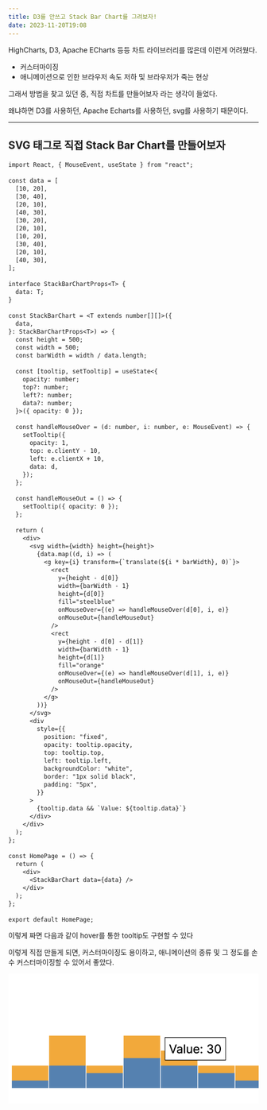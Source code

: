 ```yaml
---
title: D3를 안쓰고 Stack Bar Chart를 그려보자!
date: 2023-11-20T19:08
---
```


HighCharts, D3, Apache ECharts 등등 차트 라이브러리를 많은데 이런게 어려웠다.

- 커스터마이징
- 애니메이션으로 인한 브라우저 속도 저하 및 브라우저가 죽는 현상

그래서 방법을 찾고 있던 중, 직접 차트를 만들어보자 라는 생각이 들었다.

왜냐하면 D3를 사용하던, Apache Echarts를 사용하던, svg를 사용하기 때문이다.

---

## SVG 태그로 직접 Stack Bar Chart를 만들어보자

```tsx
import React, { MouseEvent, useState } from "react";

const data = [
  [10, 20],
  [30, 40],
  [20, 10],
  [40, 30],
  [30, 20],
  [20, 10],
  [10, 20],
  [30, 40],
  [20, 10],
  [40, 30],
];

interface StackBarChartProps<T> {
  data: T;
}

const StackBarChart = <T extends number[][]>({
  data,
}: StackBarChartProps<T>) => {
  const height = 500;
  const width = 500;
  const barWidth = width / data.length;

  const [tooltip, setTooltip] = useState<{
    opacity: number;
    top?: number;
    left?: number;
    data?: number;
  }>({ opacity: 0 });

  const handleMouseOver = (d: number, i: number, e: MouseEvent) => {
    setTooltip({
      opacity: 1,
      top: e.clientY - 10,
      left: e.clientX + 10,
      data: d,
    });
  };

  const handleMouseOut = () => {
    setTooltip({ opacity: 0 });
  };

  return (
    <div>
      <svg width={width} height={height}>
        {data.map((d, i) => (
          <g key={i} transform={`translate(${i * barWidth}, 0)`}>
            <rect
              y={height - d[0]}
              width={barWidth - 1}
              height={d[0]}
              fill="steelblue"
              onMouseOver={(e) => handleMouseOver(d[0], i, e)}
              onMouseOut={handleMouseOut}
            />
            <rect
              y={height - d[0] - d[1]}
              width={barWidth - 1}
              height={d[1]}
              fill="orange"
              onMouseOver={(e) => handleMouseOver(d[1], i, e)}
              onMouseOut={handleMouseOut}
            />
          </g>
        ))}
      </svg>
      <div
        style={{
          position: "fixed",
          opacity: tooltip.opacity,
          top: tooltip.top,
          left: tooltip.left,
          backgroundColor: "white",
          border: "1px solid black",
          padding: "5px",
        }}
      >
        {tooltip.data && `Value: ${tooltip.data}`}
      </div>
    </div>
  );
};

const HomePage = () => {
  return (
    <div>
      <StackBarChart data={data} />
    </div>
  );
};

export default HomePage;
```

이렇게 짜면 다음과 같이 hover를 통한 tooltip도 구현할 수 있다

이렇게 직접 만들게 되면, 커스터마이징도 용이하고, 애니메이션의 종류 및 그 정도를 손수 커스터마이징할 수 있어서 좋았다.

![1](./img/44/1.png)
